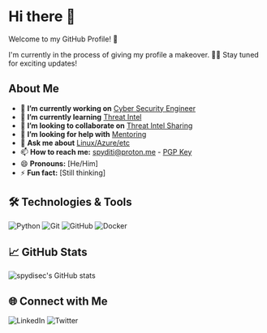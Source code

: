 # Hi there 👋

Welcome to my GitHub Profile! 🚀

I'm currently in the process of giving my profile a makeover. 🎨✨ Stay tuned for exciting updates!

## About Me

- 🔭 **I’m currently working on** [Cyber Security Engineer](#)
- 🌱 **I’m currently learning** [Threat Intel](#)
- 👯 **I’m looking to collaborate on** [Threat Intel Sharing](#)
- 🤔 **I’m looking for help with** [Mentoring](#)
- 💬 **Ask me about** [Linux/Azure/etc](#)
- 📫 **How to reach me:** [spyditi@proton.me](mailto:spyditi@proton.me) - [PGP Key](https://pastebin.com/igL3mGVb)
- 😄 **Pronouns:** [He/Him]
- ⚡ **Fun fact:** [Still thinking]

## 🛠️ Technologies & Tools

![Python](https://img.shields.io/badge/Python-3776AB?style=for-the-badge&logo=python&logoColor=white)
![Git](https://img.shields.io/badge/Git-F05032?style=for-the-badge&logo=git&logoColor=white)
![GitHub](https://img.shields.io/badge/GitHub-100000?style=for-the-badge&logo=github&logoColor=white)
![Docker](https://img.shields.io/badge/Docker-2496ED?style=for-the-badge&logo=docker&logoColor=white)

## 📈 GitHub Stats

![spydisec's GitHub stats](https://github-readme-stats.vercel.app/api?username=spydisec&show_icons=true&theme=radical)

## 🌐 Connect with Me

![LinkedIn](https://img.shields.io/badge/LinkedIn-0A66C2?style=for-the-badge&logo=linkedin&logoColor=white)
![Twitter](https://img.shields.io/badge/Twitter-1DA1F2?style=for-the-badge&logo=twitter&logoColor=white)

<!--
**spydisec/spydisec** is a ✨ _special_ ✨ repository because its `README.md` (this file) appears on your GitHub profile.

Here are some ideas to get you started:
- 🔭 I’m currently working on ...
- 🌱 I’m currently learning ...
- 👯 I’m looking to collaborate on ...
- 🤔 I’m looking for help with ...
- 💬 Ask me about ...
- 📫 How to reach me: ...
- 😄 Pronouns: ...
- ⚡ Fun fact: ...
-->
